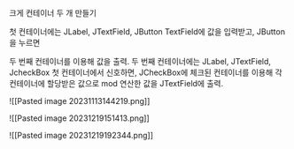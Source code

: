 크게 컨테이너 두 개 만들기

첫 컨테이너에는 JLabel, JTextField, JButton 
TextField에 값을 입력받고, JButton을 누르면 

두 번째 컨테이너를 이용해 값을 출력.
두 번째 컨테이너에는 JLabel, JTextField, JcheckBox
첫 컨테이너에서 신호하면, JCheckBox에 체크된 컨테이너를 이용해 각 컨테이너에 할당받은 값으로 mod 연산한 값을 JTextField에 출력.

![[Pasted image 20231113144219.png]]


![[Pasted image 20231219151413.png]]


![[Pasted image 20231219192344.png]]